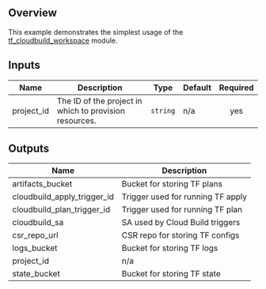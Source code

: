 ## Overview

This example demonstrates the simplest usage of the [tf_cloudbuild_workspace](../../modules/tf_cloudbuild_workspace/) module.

<!-- BEGINNING OF PRE-COMMIT-TERRAFORM DOCS HOOK -->
## Inputs

| Name | Description | Type | Default | Required |
|------|-------------|------|---------|:--------:|
| project\_id | The ID of the project in which to provision resources. | `string` | n/a | yes |

## Outputs

| Name | Description |
|------|-------------|
| artifacts\_bucket | Bucket for storing TF plans |
| cloudbuild\_apply\_trigger\_id | Trigger used for running TF apply |
| cloudbuild\_plan\_trigger\_id | Trigger used for running TF plan |
| cloudbuild\_sa | SA used by Cloud Build triggers |
| csr\_repo\_url | CSR repo for storing TF configs |
| logs\_bucket | Bucket for storing TF logs |
| project\_id | n/a |
| state\_bucket | Bucket for storing TF state |

<!-- END OF PRE-COMMIT-TERRAFORM DOCS HOOK -->
